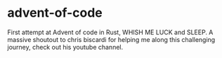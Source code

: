 # advent-of-code
First attempt at Advent of code in Rust, WHISH ME LUCK and SLEEP. A massive shoutout to chris biscardi for helping me along this challenging journey, check out his youtube channel.
